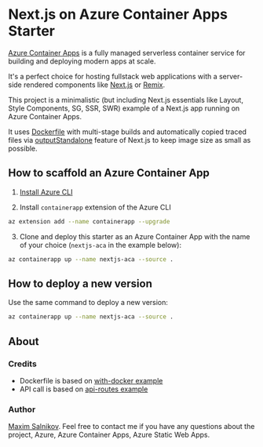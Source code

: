 # Next.js on Azure Container Apps Starter

[Azure Container Apps](https://azure.microsoft.com/en-us/services/container-apps/) is a fully managed serverless container service for building and deploying modern apps at scale.

It's a perfect choice for hosting fullstack web applications with a server-side rendered components like [Next.js](https://nextjs.org/) or [Remix](https://remix.run/).

This project is a minimalistic (but including Next.js essentials like Layout, Style Components, SG, SSR, SWR) example of a Next.js app running on Azure Container Apps.

It uses [Dockerfile](https://github.com/webmaxru/nextjs-azure-container-apps-starter/blob/main/Dockerfile) with multi-stage builds and automatically copied traced files via [outputStandalone](https://github.com/webmaxru/nextjs-azure-container-apps-starter/blob/main/next.config.js#L3) feature of Next.js to keep image size as small as possible.

## How to scaffold an Azure Container App

1. [Install Azure CLI](https://docs.microsoft.com/en-us/cli/azure/install-azure-cli?view=azure-cli-latest)

2. Install `containerapp` extension of the Azure CLI

```bash
az extension add --name containerapp --upgrade
```

3. Clone and deploy this starter as an Azure Container App with the name of your choice (`nextjs-aca` in the example below):

```bash
az containerapp up --name nextjs-aca --source .
```

## How to deploy a new version

Use the same command to deploy a new version:

```bash
az containerapp up --name nextjs-aca --source .
```

## About

### Credits

- Dockerfile is based on [with-docker example](https://github.com/vercel/next.js/tree/canary/examples/with-docker)
- API call is based on [api-routes example](https://github.com/vercel/next.js/tree/canary/examples/api-routes)

### Author

[Maxim Salnikov](https://twitter.com/webmaxru). Feel free to contact me if you have any questions about the project, Azure, Azure Container Apps, Azure Static Web Apps.